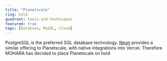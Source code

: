 ```yaml
---
title: "Planetscale"
ring: hold
quadrant: tools-and-techniques
featured: true
tags: [Database, MySQL, Cloud]
---
```


PostgreSQL is the preferred SQL database technology. [Neon](https://neon.tech/) provides a similar offering to Planetscale, with native integrations into Vercel. Therefore MOHARA has decided to place Planetscale on hold
